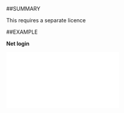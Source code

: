 
##SUMMARY


This requires a separate licence



##EXAMPLE

**Net login**



![](..\..\Examples\vbs\SOAssociate.IsNetLoginEnabled.vbs.txt)

